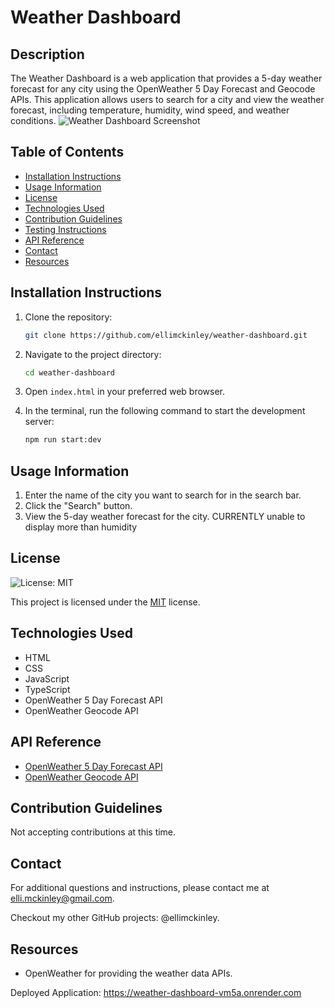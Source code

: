 # Weather Dashboard

## Description
The Weather Dashboard is a web application that provides a 5-day weather forecast for any city using the OpenWeather 5 Day Forecast and Geocode APIs. This application allows users to search for a city and view the weather forecast, including temperature, humidity, wind speed, and weather conditions.
![Weather Dashboard Screenshot](./client/dist/assets/images/Screen%20Shot%202025-03-05%20at%2010.13.24%20PM.png)

## Table of Contents
- [Installation Instructions](#installation-instructions)
- [Usage Information](#usage-information)
- [License](#license)
- [Technologies Used](#technologies-used)
- [Contribution Guidelines](#contribution-guidelines)
- [Testing Instructions](#testing-instructions)
- [API Reference](#api-reference)
- [Contact](#contact)
- [Resources](#resources)

## Installation Instructions
1. Clone the repository:
    ```bash
    git clone https://github.com/ellimckinley/weather-dashboard.git
    ```
2. Navigate to the project directory:
    ```bash
    cd weather-dashboard

3. Open `index.html` in your preferred web browser.

4. In the terminal, run the following command to start the development server:
    ```bash
    npm run start:dev
    ```

## Usage Information
1. Enter the name of the city you want to search for in the search bar.
2. Click the "Search" button.
3. View the 5-day weather forecast for the city. CURRENTLY unable to display more than humidity

## License
![License: MIT](https://img.shields.io/badge/License-MIT-yellow.svg)

This project is licensed under the [MIT](https://opensource.org/licenses/MIT) license.

## Technologies Used
- HTML
- CSS
- JavaScript
- TypeScript
- OpenWeather 5 Day Forecast API
- OpenWeather Geocode API

## API Reference
- [OpenWeather 5 Day Forecast API](https://openweathermap.org/forecast5)
- [OpenWeather Geocode API](https://openweathermap.org/api/geocoding-api)

## Contribution Guidelines
Not accepting contributions at this time.

## Contact
For additional questions and instructions, please contact me at [elli.mckinley@gmail.com](mailto:elli.mckinley@gmail.com).

Checkout my other GitHub projects: @ellimckinley.

## Resources
- OpenWeather for providing the weather data APIs.

Deployed Application: https://weather-dashboard-vm5a.onrender.com